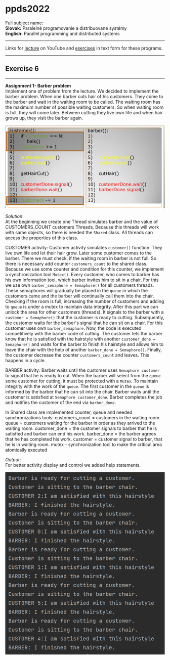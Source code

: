 # ppds2022

Full subject name:  
**Slovak:** Paralelné programovanie a distribuované systémy  
**English:** Parallel programming and distributed systems

***
Links for [lecture](https://www.youtube.com/watch?v=Vvzh2N31EyQ) on YouTube
and [exercises](https://uim.fei.stuba.sk/i-ppds/6-cvicenie-menej-klasicke-synchronizacne-problemy/) in text form for
these programs.
***

Exercise 6
-----------
*******
**Assignment 1- Barber problem**  
Implement one of problem from the lecture. We decided to implement the barber problem. When one barber cuts hair of his
customers. They come to the barber and wait in the waiting room to be called. The waiting room has the maximum number of
possible waiting customers. So when waiting room is full, they will come later. Between cutting they live own life and
when hair grows up, they visit the barber again.

![PSEUDOCODE from the lecture](images/pseudocode.png)

*Solution*:  
At the beginning we create one Thread simulates barber and the value of CUSTOMERS_COUNT customers Threads. Because this
threads will work with same objects, so there is needed the `Shared` class. All threads can access the properties of
this class.

CUSTOMER activity:
Customer activity simulates `customer()` function. They live own life and let their hair grow. Later some customer comes
to the barber. There we must check, if the waiting room in barber is not full. So there is necessary add
counter `customers_count` to the shared class. Because we use some counter and condition for this counter, we implement
a synchronization tool `Mutex()`. Every customer, who comes to barber has his own information tool, which barber invites
him to sit in a chair. For this we use own `barber_semaphore = Semaphore()` for all customers threads. These semaphores
will gradually be placed in the `queue` in which the customers came and the barber will continually call them into the
chair. Checking if the room is full, increasing the number of customers and adding to `queue` is under a mutex to
maintain data integrity. After this part we can unlock the area for other customers (threads). It signals to the barber
with a `customer = Semaphore()` that the customer is ready to cutting. Subsequently, the customer waits for the barber's
signal that he can sit on a chair. For this customer uses own `barber_semaphore`. Now, the code is executed
competitively with the barber code of cutting. The customer lets the barber know that he is satisfied with the hairstyle
with another `customer_done = Semaphore()` and waits for the barber to finish his hairstyle and allows him to leave the
chair with the help of another `barber_done = Semaphore()`. Finally, the customer decrease the counter `customers_count`
and leaves. This happens in a cycle.

BARBER activity:
Barber waits until the customer uses `Semaphore customer` to signal that he is ready to cut. When the barber will select
from the `queue` some customer for cutting, it must be protected with a `Mutex`. To maintain integrity with the work of
the `queue`. The first customer in the `queue` is informed by the barber that he can sit into the chair. Barber waits
until the customer is satisfied at `Semaphore customer_done`. Barber completes the job and notifies the customer of the
end via `barber_done`.

In Shared class are implemented counter, queue and needed synchronizations tools:
customers_count = customers in the waiting room. queue = customers waiting for the barber in order as they arrived to
the waiting room. customer_done = the customer signals to barber that he is satisfied and barber can end his work.
barber_done = the barber agrees that he has completed his work. customer = customer signal to barber, that he is in
waiting room. mutex - synchronization tool to make the critical area atomically executed
      

*Output*:  
For better activity display and control we added help statements.   

![help statements](images/img.png)
